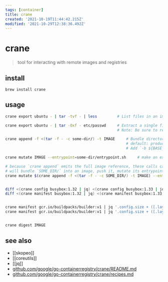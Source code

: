 ```yaml
---
tags: [container]
title: crane
created: '2021-10-19T11:44:42.215Z'
modified: '2021-10-29T12:38:36.492Z'
---
```


# crane

> tool for interacting with remote images and registries

## install

`brew install crane`

## usage

```sh
crane export ubuntu - | tar -tvf - | less         # List files in an image

crane export ubuntu - | tar -Oxf - etc/passwd     # Extract a single file from an image
                                                  # Note: Be sure to remove the leading `/` from the path (not `/etc/passwd`). This behavior will not follow symlinks.

crane append -f <(tar -f - -c some-dir/) -t IMAGE     # Bundle directory contents into an image
                                                      # default: produces an image with one layer containing the directory contents. 
                                                      # Add `-b ${BASE_IMAGE}` to append the layer to a base image instead.

crane mutate IMAGE --entrypoint=some-dir/entrypoint.sh     # make an executable in the appended layer the image's entrypoint.

# because `crane append` emits the full image reference, these calls can even be chained together:
# will bundle `SOME_DIR/` into an image, push it, mutate its entrypoint to `SOME_DIR/entrypoint.sh`, and push that new image by digest
crane mutate $(crane append -f <(tar -f - -c SOME_DIR/) -t IMAGE) --entrypoint=SOME_DIR/entrypoint.sh


diff <(crane config busybox:1.32 | jq) <(crane config busybox:1.33 | jq)        # diff two configs
diff <(crane manifest busybox:1.32 | jq) <(crane manifest busybox:1.33 | jq)    # diff two manifests


crane manifest gcr.io/buildpacks/builder:v1 | jq '.config.size + ([.layers[].size] | add)'                      # get total image size
crane manifest gcr.io/buildpacks/builder:v1 | jq '.config.size + ([.layers[].size] | add)' | numfmt --to=iec    # make human-readable by passing to numfmt


crane digest IMAGE
```





## see also

- [[skopeo]]
- [[coreutils]]
- [[jq]]
- [github.com/google/go-containerregistry/crane/README.md](https://github.com/google/go-containerregistry/blob/main/cmd/crane/README.md)
- [github.com/google/go-containerregistry/crane/recipes.md](https://github.com/google/go-containerregistry/blob/main/cmd/crane/recipes.md)
